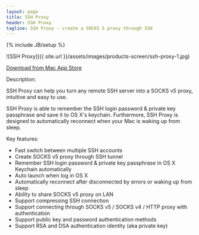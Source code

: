 ```yaml
---
layout: page
title: SSH Proxy
header: SSH Proxy
tagline: SSH Proxy - create a SOCKS 5 proxy through SSH
---
```

{% include JB/setup %}

![SSH Proxy]({{ site.url }}/assets/images/products-screen/ssh-proxy-1.jpg)

[Download from Mac App Store](https://itunes.apple.com/us/app/ssh-proxy/id597790822?mt=12&uo=4)

Description:

SSH Proxy can help you turn any remote SSH server into a SOCKS v5 proxy, intuitive and easy to use. 

SSH Proxy is able to remember the SSH login password & private key passphrase and save it to OS X's keychain. Furthermore, SSH Proxy is designed to automatically reconnect when your Mac is waking up from sleep. 

Key features: 

- Fast switch between multiple SSH accounts 
- Create SOCKS v5 proxy through SSH tunnel 
- Remember SSH login password & private key passphrase in OS X Keychain automatically 
- Auto launch when log in OS X 
- Automatically reconnect after disconnected by errors or waking up from sleep 
- Ability to share SOCKS v5 proxy on LAN 
- Support compressing SSH connection 
- Support connecting through SOCKS v5 / SOCKS v4 / HTTP proxy with authentication 
- Support public key and password authentication methods 
- Support RSA and DSA authentication identity (aka private key) 



